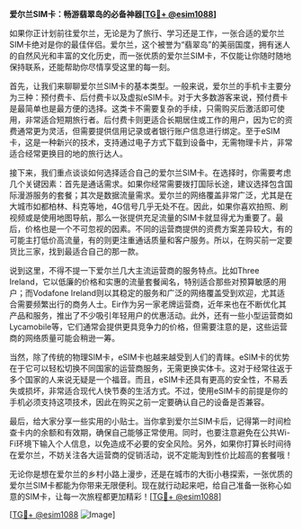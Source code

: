 **爱尔兰SIM卡：畅游翡翠岛的必备神器[[TG💪+ @esim1088](https://t.me/s/esim1088)]**

如果你正计划前往爱尔兰，无论是为了旅行、学习还是工作，一张合适的爱尔兰SIM卡绝对是你的最佳伴侣。爱尔兰，这个被誉为“翡翠岛”的美丽国度，拥有迷人的自然风光和丰富的文化历史，而一张优质的爱尔兰SIM卡，不仅能让你随时随地保持联系，还能帮助你尽情享受这里的每一刻。

首先，让我们来聊聊爱尔兰SIM卡的基本类型。一般来说，爱尔兰的手机卡主要分为三种：预付费卡、后付费卡以及虚拟eSIM卡。对于大多数游客来说，预付费卡是最简单也是最方便的选择。这类卡不需要复杂的手续，只需购买后激活即可使用，非常适合短期旅行者。后付费卡则更适合长期居住或工作的用户，因为它的资费通常更为灵活，但需要提供信用记录或者银行账户信息进行绑定。至于eSIM卡，这是一种新兴的技术，支持通过电子方式下载到设备中，无需物理卡片，非常适合经常更换目的地的旅行达人。

接下来，我们重点谈谈如何选择适合自己的爱尔兰SIM卡。在选择时，你需要考虑几个关键因素：首先是通话需求。如果你经常需要拨打国际长途，建议选择包含国际漫游服务的套餐；其次是数据流量需求。爱尔兰的网络覆盖非常广泛，尤其是在大城市如都柏林、科克等地，4G信号几乎无处不在。因此，如果你喜欢拍照、刷视频或是使用地图导航，那么一张提供充足流量的SIM卡就显得尤为重要了。最后，价格也是一个不可忽视的因素。不同的运营商提供的资费方案差异较大，有的可能主打低价高流量，有的则更注重通话质量和客户服务。所以，在购买前一定要货比三家，找到最适合自己的那一款。

说到这里，不得不提一下爱尔兰几大主流运营商的服务特点。比如Three Ireland，它以低廉的价格和实惠的流量套餐闻名，特别适合那些对预算敏感的用户；而Vodafone Ireland则以其稳定的服务和广泛的网络覆盖受到欢迎，尤其适合需要频繁出行的商务人士。Eir作为另一家老牌运营商，近年来也在不断优化其产品和服务，推出了不少吸引年轻用户的优惠活动。此外，还有一些小型运营商如Lycamobile等，它们通常会提供更具竞争力的价格，但需要注意的是，这些运营商的网络质量可能会稍逊一筹。

当然，除了传统的物理SIM卡，eSIM卡也越来越受到人们的青睐。eSIM卡的优势在于它可以轻松切换不同国家的运营商服务，无需更换实体卡。这对于经常往返于多个国家的人来说无疑是一个福音。而且，eSIM卡还具有更高的安全性，不易丢失或损坏，非常适合现代人快节奏的生活方式。不过，使用eSIM卡的前提是你的手机必须支持这项技术，因此在购买之前一定要确认自己的设备是否兼容。

最后，给大家分享一些实用的小贴士。当你拿到爱尔兰SIM卡后，记得第一时间检查卡内的余额和有效期，确保自己能够正常使用。同时，也要注意避免在公共Wi-Fi环境下输入个人信息，以免造成不必要的安全风险。另外，如果你打算长时间待在爱尔兰，不妨关注各大运营商的促销活动，说不定能淘到性价比超高的套餐哦！

无论你是想在爱尔兰的乡村小路上漫步，还是在城市的大街小巷探索，一张优质的爱尔兰SIM卡都能为你带来无限便利。现在就行动起来吧，给自己准备一张称心如意的SIM卡，让每一次旅程都更加精彩！[[TG💪+ @esim1088](https://t.me/s/esim1088)]

[[TG💪+ @esim1088](https://t.me/s/esim1088) ![Image](https://i.postimg.cc/4NQfJmqS/Snipaste-2025-05-13-00-14-12.png)]